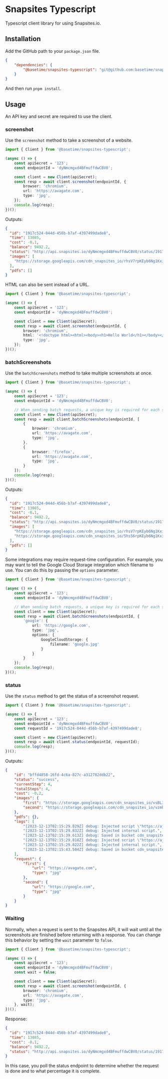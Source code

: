 Snapsites Typescript
====================
Typescript client library for using Snapsites.io.

## Installation
Add the GitHub path to your `package.json` file.
```json
{
    "dependencies": {
        "@basetime/snapsites-typescript": "git@github.com:basetime/snapsites-typescript.git"
    }
}
```

And then run `pnpm install`.

## Usage
An API key and secret are required to use the client.

### screenshot
Use the `screenshot` method to take a screenshot of a website.

```typescript
import { Client } from '@basetime/snapsites-typescript';

(async () => {
    const apiSecret = '123';
    const endpointId = 'dyNmcmgxd4BFmuffdwCBV0';

    const client = new Client(apiSecret);
    const resp = await client.screenshot(endpointId, {
        browser: 'chromium',
        url: 'https://avagate.com',
        type: 'jpg',
    });
    console.log(resp);
})();
```

Outputs:

```json
{
  "id": "1917c524-044d-456b-b7af-4397499dade8",
  "time": 13085,
  "cost": -0.1,
  "balance": 9492.2,
  "status": "http://api.snapsites.io/dyNmcmgxd4BFmuffdwCBV0/status/1917c524-044d-456b-b7af-4397499dade8",
  "images": [
    "https://storage.googleapis.com/cdn_snapsites_io/rhsV7rpKEyb6Ng1KxiDupA.jpeg"
  ],
  "pdfs": []
}
```

HTML can also be sent instead of a URL.

```typescript
import { Client } from '@basetime/snapsites-typescript';

(async () => {
    const apiSecret = '123';
    const endpointId = 'dyNmcmgxd4BFmuffdwCBV0';

    const client = new Client(apiSecret);
    const resp = await client.screenshot(endpointId, {
        browser: 'chromium',
        html: '<!doctype html><html><body><h1>Hello World</h1></body></html>',
        type: 'jpg',
    });
})();
```

### batchScreenshots
Use the `batchScreenshots` method to take multiple screenshots at once.

```typescript
import { Client } from '@basetime/snapsites-typescript';

(async () => {
    const apiSecret = '123';
    const endpointId = 'dyNmcmgxd4BFmuffdwCBV0';

    // When sending batch requests, a unique key is required for each scrape page.
    const client = new Client(apiSecret);
    const resp = await client.batchScreenshots(endpointId, [
        {
            browser: 'chromium',
            url: 'https://avagate.com',
            type: 'jpg',
        },
        {
            browser: 'firefox',
            url: 'https://avagate.com',
            type: 'jpg',
        }
    ]);
    console.log(resp);
})();
```

Outputs:

```json
{
  "id": "1917c524-044d-456b-b7af-4397499dade8",
  "time": 13085,
  "cost": -0.1,
  "balance": 9492.2,
  "status": "http://api.snapsites.io/dyNmcmgxd4BFmuffdwCBV0/status/1917c524-044d-456b-b7af-4397499dade8",
  "images": [
    "https://storage.googleapis.com/cdn_snapsites_io/rhsV7rpKEyb6Ng1KxiDup3.jpeg",
    "https://storage.googleapis.com/cdn_snapsites_io/5hs56rpKEyb6Ng1KxiDupA.jpeg"
  ],
  "pdfs": []
}
```

Some integrations may require request-time configuration. For example, you may want to tell the Google Cloud Storage integration which filename to use. You can do this by passing the `options` parameter.

```typescript
import { Client } from '@basetime/snapsites-typescript';

(async () => {
    const apiSecret = '123';
    const endpointId = 'dyNmcmgxd4BFmuffdwCBV0';

    // When sending batch requests, a unique key is required for each scrape page.
    const client = new Client(apiSecret);
    const resp = await client.batchScreenshots(endpointId, {
        'google': {
            url: 'https://google.com',
            type: 'jpg',
            options: {
                GoogleCloudStorage: {
                    filename: 'google.jpg'
                }
            }
        }
    });
    console.log(resp);
})();
```

### status
Use the `status` method to get the status of a screenshot request.

```typescript
import { Client } from '@basetime/snapsites-typescript';

(async () => {
    const apiSecret = '123';
    const endpointId = 'dyNmcmgxd4BFmuffdwCBV0';
    const requestId = '1917c524-044d-456b-b7af-4397499dade8';

    const client = new Client(apiSecret);
    const resp = await client.status(endpointId, requestId);
    console.log(resp);
})();
```

Outputs:

```json
{
    "id": "bffd4858-16fd-4c6a-827c-a312782ddb22",
    "status": "success",
    "currentStep": 4,
    "totalSteps": 4,
    "cost": -0.2,
    "images": {
        "first": "https://storage.googleapis.com/cdn_snapsites_io/vsBL31sgW95SCv4fDYxSU2.jpeg",
        "second": "https://storage.googleapis.com/cdn_snapsites_io/vzmbLxv7vp6vkqnhcD1995.jpeg"
    },
    "pdfs": {},
    "logs": [
        "[2023-12-13T02:15:29.829Z] debug: Injected script \"https://ajax.googleapis.com/ajax/libs/jquery/1.8.2/jquery.min.js\".",
        "[2023-12-13T02:15:29.832Z] debug: Injected internal script.",
        "[2023-12-13T02:15:39.613Z] debug: Saved in bucket cdn_snapsites_io at https://storage.googleapis.com/cdn_snapsites_io/vsBL31sgW95SCv4fDYxSU2.jpeg",
        "[2023-12-13T02:15:29.818Z] debug: Injected script \"https://ajax.googleapis.com/ajax/libs/jquery/1.8.2/jquery.min.js\".",
        "[2023-12-13T02:15:29.822Z] debug: Injected internal script.",
        "[2023-12-13T02:15:43.504Z] debug: Saved in bucket cdn_snapsites_io at https://storage.googleapis.com/cdn_snapsites_io/vzmbLxv7vp6vkqnhcD1995.jpeg"
    ],
    "request": {
        "first": {
            "url": "https://avagate.com",
            "type": "jpg"
        },
        "second": {
            "url": "https://google.com",
            "type": "jpg"
        }
    }
}
```

### Waiting
Normally, when a request is sent to the Snapsites API, it will wait until all the screenshots are finished before returning with a response. You can change this behavior by setting the `wait` parameter to `false`.

```typescript
import { Client } from '@basetime/snapsites-typescript';

(async () => {
    const apiSecret = '123';
    const endpointId = 'dyNmcmgxd4BFmuffdwCBV0';
    const wait = false;

    const client = new Client(apiSecret);
    const resp = await client.screenshot(endpointId, {
        browser: 'chromium',
        url: 'https://avagate.com',
        type: 'jpg',
    }, wait);
})();
```

Response:
```json
{
  "id": "1917c524-044d-456b-b7af-4397499dade8",
  "time": 13085,
  "cost": -0.1,
  "balance": 9492.2,
  "status": "http://api.snapsites.io/dyNmcmgxd4BFmuffdwCBV0/status/1917c524-044d-456b-b7af-4397499dade8"
}
```

In this case, you poll the status endpoint to determine whether the request is done and to what percentage it is complete.


